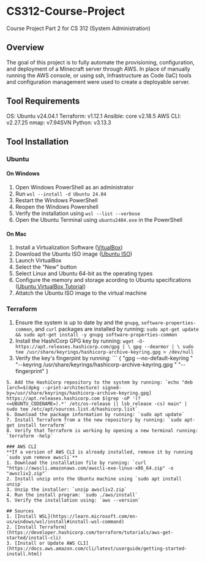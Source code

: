 # CS312-Course-Project
Course Project Part 2 for CS 312 (System Administration)

## Overview
The goal of this project is to fully automate the provisioning, configuration, and deployment of a Minecraft server through AWS. In place of manually running the AWS console, or using ssh, Infrastructure as Code (IaC) tools and configuration management were used to create a deployable server.

## Tool Requirements
OS: Ubuntu v24.04.1
Terraform: v1.12.1
Ansible: core v2.18.5
AWS CLI: v2.27.25
nmap: v7.94SVN
Python: v3.13.3

## Tool Installation
### Ubuntu
#### On Windows
1. Open Windows PowerShell as an administrator
2. Run `wsl --install -d Ubuntu 24.04`
3. Restart the Windows PowerShell
4. Reopen the Windows Powershell
5. Verify the installation using `wsl --list --verbose`
6. Open the Ubuntu Terminal using `ubuntu2404.exe` in the PowerShell

#### On Mac
1. Install a Virtualization Software ([VitualBox](https://www.virtualbox.org/))
2. Download the Ubuntu ISO image ([Ubuntu ISO](https://ubuntu.com/download/desktop))
3. Launch VirtualBox
4. Select the "New" button
5. Select Linux and Ubuntu 64-bit as the operating types
6. Configure the memory and storage acording to Ubuntu specifications ([Ubuntu VirtualBox Tutorial](https://ubuntu.com/tutorials/how-to-run-ubuntu-desktop-on-a-virtual-machine-using-virtualbox#1-overview))
7. Attatch the Ubuntu ISO image to the virtual machine

### Terraform
1. Ensure the system is up to date by and the `gnupg`, `software-properties-common`, and `curl` packages are installed by running: `sudo apt-get update && sudo apt-get install -y gnupg software-properties-common`
2. Install the HashiCorp GPG key by running: `wget -O- https://apt.releases.hashicorp.com/gpg | \
gpg --dearmor | \
sudo tee /usr/share/keyrings/hashicorp-archive-keyring.gpg > /dev/null`
3. Verify the key's fingerpint by running: ```
{
  "gpg --no-default-keyring \"
  "--keyring /usr/share/keyrings/hashicorp-archive-keyring.gpg \"
  "--fingerprint"
}
```
5. Add the HashiCorp repository to the system by running: `echo "deb [arch=$(dpkg --print-architecture) signed-by=/usr/share/keyrings/hashicorp-archive-keyring.gpg] https://apt.releases.hashicorp.com $(grep -oP '(?<=UBUNTU_CODENAME=).*' /etc/os-release || lsb_release -cs) main" | sudo tee /etc/apt/sources.list.d/hashicorp.list`
6. Download the package information by running: `sudo apt update`
7. Install Terraform from a the new repository by running: `sudo apt-get install terraform`
8. Verify that Terraform is working by opening a new terminal running: `terraform -help`

### AWS CLI
**If a version of AWS CLI is already installed, remove it by running `sudo yum remove awscli`**
1. Download the installation file by running: `curl "https://awscli.amazonaws.com/awscli-exe-linux-x86_64.zip" -o "awscliv2.zip"`
2. Install unzip onto the Ubuntu machine using `sudo apt install unzip`
3. Unzip the installer: `unzip awscliv2.zip`
4. Run the install program: `sudo ./aws/install`
5. Verify the installation using: `aws --version`

## Sources
1. [Install WSL](https://learn.microsoft.com/en-us/windows/wsl/install#install-wsl-command)
2. [Install Terraform](https://developer.hashicorp.com/terraform/tutorials/aws-get-started/install-cli)
3. [Install or Update AWS CLI](https://docs.aws.amazon.com/cli/latest/userguide/getting-started-install.html)
